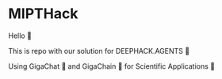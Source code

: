 # MIPTHack

Hello :wave:

This is repo with our solution for DEEPHACK.AGENTS :space_invader:

Using GigaChat :speech_balloon: and GigaChain :link: for Scientific Applications :rocket:
